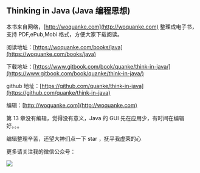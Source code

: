 ## Thinking in Java \(Java 编程思想\)

本书来自网络，[http://woquanke.com](http://woquanke.com) 整理成电子书，支持 PDF,ePub,Mobi 格式，方便大家下载阅读。

阅读地址：[https://woquanke.com/books/java](https://woquanke.com/books/java)

下载地址：[https://www.gitbook.com/book/quanke/think-in-java/](https://www.gitbook.com/book/quanke/think-in-java/)

github 地址：[https://github.com/quanke/think-in-java](https://github.com/quanke/think-in-java)

编辑：[http://woquanke.com](http://woquanke.com)

第 13 章没有编辑，觉得没有意义，Java 的 GUI 先在应用少，有时间在编辑好。。。

编辑整理辛苦，还望大神们点一下 star ，抚平我虚荣的心

更多请关注我的微信公众号：

![](/assets/qrcode_for_gh_26893aa0a4ea_258.jpg)
